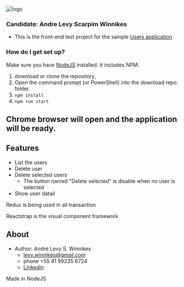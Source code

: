 ![logo](https://www.cinq.com.br/wp-content/uploads/2019/05/cropped-MARCA-CINQ.png)

### Candidate: Andre Levy Scarpim Winnikes ###

* This is the front-end test project for the sample [Users application](https://github.com/cinqtechnologies/front-end-react-test)


### How do I get set up? ###
Make sure you have [NodeJS](https://nodejs.org/en/download/) installed. It includes NPM.

1. download or clone the repository,
2. Open the command prompt (or PowerShell) into the download repo. folder.
3. `npm install`
4. `npm run start`

## Chrome browser will open and the application will be ready.

## Features

* List the users
* Delete user 
* Delete selected users
    * The button named "Delete selected" is disable when no user is selected
* Show user datail

Redux is being used in all transaction

Reactstrap is the visual component framework


## About

* Author: André Levy S. Winnikes
	* levy.winnikes@gmail.com
	* phone +55 41 99235 6724
	* [Linkedin](https://www.linkedin.com/in/andre-winnikes-5a511b88)
	
Made in NodeJS 

